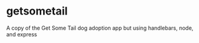 # getsometail
A copy of the Get Some Tail dog adoption app but using handlebars, node, and express 

